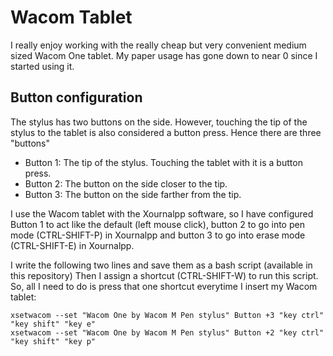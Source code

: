 # Wacom Tablet

I really enjoy working with the really cheap but very convenient medium sized Wacom One tablet. My paper usage has gone down to near 0 since I started using it. 

## Button configuration
The stylus has two buttons on the side. However, touching the tip of the stylus to the tablet is also considered a button press. Hence there are three "buttons"
- Button 1: The tip of the stylus. Touching the tablet with it is a button press.
- Button 2: The button on the side closer to the tip.
- Button 3: The button on the side farther from the tip. 

I use the Wacom tablet with the Xournalpp software, so I have configured Button 1 to act like the default (left mouse click), button 2 to go into pen mode (CTRL-SHIFT-P) in Xournalpp and button 3 to go into erase mode (CTRL-SHIFT-E) in Xournalpp. 

I write the following two lines and save them as a bash script (available in this repository)
Then I assign a shortcut (CTRL-SHIFT-W) to run this script. So, all I need to do is press that one shortcut everytime I insert my Wacom tablet:

```
xsetwacom --set "Wacom One by Wacom M Pen stylus" Button +3 "key ctrl" "key shift" "key e"
xsetwacom --set "Wacom One by Wacom M Pen stylus" Button +2 "key ctrl" "key shift" "key p"

```


